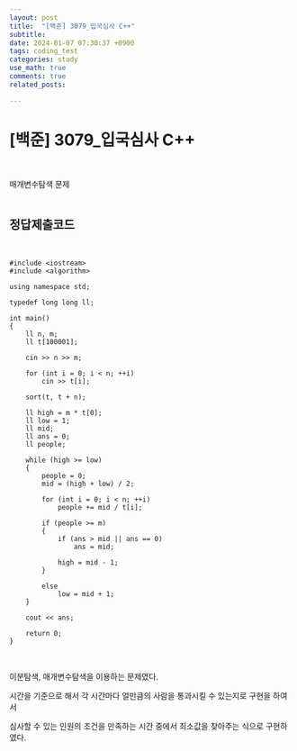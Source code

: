 ```yaml
---
layout: post
title:  "[백준] 3079_입국심사 C++"
subtitle:   
date: 2024-01-07 07:30:37 +0900
tags: coding_test
categories: study
use_math: true
comments: true
related_posts:

---
```


# [백준] 3079_입국심사 C++<br/>
<br/>

매개변수탐색 문제<br/>
<br/>

## 정답제출코드<br/>
<br/>

```
#include <iostream>
#include <algorithm>

using namespace std;

typedef long long ll;

int main()
{
    ll n, m;
    ll t[100001];

    cin >> n >> m;
    
    for (int i = 0; i < n; ++i)
        cin >> t[i];

    sort(t, t + n);

    ll high = m * t[0];
    ll low = 1;
    ll mid;
    ll ans = 0;
    ll people;

    while (high >= low)
    {
        people = 0;
        mid = (high + low) / 2;

        for (int i = 0; i < n; ++i)
            people += mid / t[i];

        if (people >= m)
        {
            if (ans > mid || ans == 0)
                ans = mid;

            high = mid - 1;
        }

        else
            low = mid + 1;
    }
    
    cout << ans;

    return 0;
}
```

<br/>

이분탐색, 매개변수탐색을 이용하는 문제였다.<br/>

시간을 기준으로 해서 각 시간마다 얼만큼의 사람을 통과시킬 수 있는지로 구현을 하여서<br/>

심사할 수 있는 인원의 조건을 만족하는 시간 중에서 최소값을 찾아주는 식으로 구현하였다.<br/>

